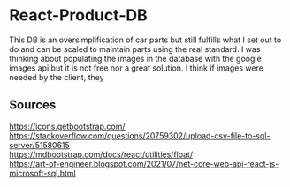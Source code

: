 # React-Product-DB
This DB is an oversimplification of car parts but still fulfills what I set out to do and can be scaled to maintain parts using the real standard.
I was thinking about populating the images in the database with the google images api but it is not free nor a great solution. I think if images were needed by the client, they

## Sources

https://icons.getbootstrap.com/ <br />
https://stackoverflow.com/questions/20759302/upload-csv-file-to-sql-server/51580615 <br />
https://mdbootstrap.com/docs/react/utilities/float/ <br />
https://art-of-engineer.blogspot.com/2021/07/net-core-web-api-react-js-microsoft-sql.html <br />
